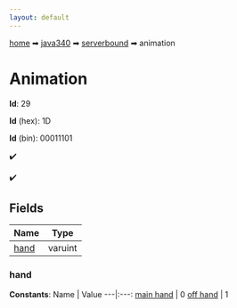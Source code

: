 ```yaml
---
layout: default
---
```


[home](/) ➡ [java340](/protocol/java340) ➡ [serverbound](/protocol/java340/serverbound) ➡ animation

# Animation

**Id**: 29

**Id** (hex): 1D

**Id** (bin): 00011101

✔️

✔️

## Fields

Name | Type
---|---
[hand](#hand) | varuint

### hand

**Constants**:
Name | Value
---|:---:
[main hand](hand_main-hand) | 0
[off hand](hand_off-hand) | 1

